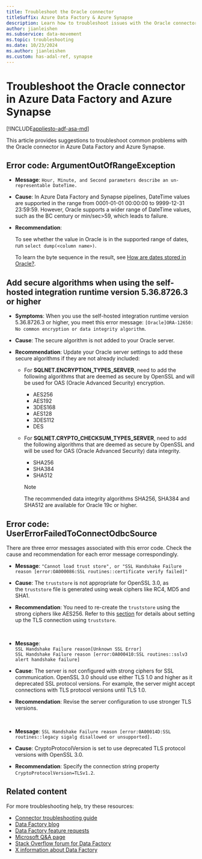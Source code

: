 ```yaml
---
title: Troubleshoot the Oracle connector
titleSuffix: Azure Data Factory & Azure Synapse
description: Learn how to troubleshoot issues with the Oracle connector in Azure Data Factory and Azure Synapse Analytics. 
author: jianleishen
ms.subservice: data-movement
ms.topic: troubleshooting
ms.date: 10/23/2024
ms.author: jianleishen
ms.custom: has-adal-ref, synapse
---
```


# Troubleshoot the Oracle connector in Azure Data Factory and Azure Synapse

[!INCLUDE[appliesto-adf-asa-md](includes/appliesto-adf-asa-md.md)]

This article provides suggestions to troubleshoot common problems with the Oracle connector in Azure Data Factory and Azure Synapse.

## Error code: ArgumentOutOfRangeException

- **Message**: `Hour, Minute, and Second parameters describe an un-representable DateTime.`

- **Cause**: In Azure Data Factory and Synapse pipelines, DateTime values are supported in the range from 0001-01-01 00:00:00 to 9999-12-31 23:59:59. However, Oracle supports a wider range of DateTime values, such as the BC century or min/sec>59, which leads to failure.

- **Recommendation**: 

    To see whether the value in Oracle is in the supported range of dates, run `select dump(<column name>)`. 

    To learn the byte sequence in the result, see [How are dates stored in Oracle?](https://stackoverflow.com/questions/13568193/how-are-dates-stored-in-oracle).


## Add secure algorithms when using the self-hosted integration runtime version 5.36.8726.3 or higher

- **Symptoms**: When you use the self-hosted integration runtime version 5.36.8726.3 or higher, you meet this error message: `[Oracle]ORA-12650: No common encryption or data integrity algorithm`.

- **Cause**: The secure algorithm is not added to your Oracle server. 

- **Recommendation**: Update your Oracle server settings to add these secure algorithms if they are not already included:

    - For **SQLNET.ENCRYPTION_TYPES_SERVER**, need to add the following algorithms that are deemed as secure by OpenSSL and will be used for OAS (Oracle Advanced Security) encryption.
        - AES256 
        - AES192 
        - 3DES168 
        - AES128 
        - 3DES112 
        - DES
        
    - For **SQLNET.CRYPTO_CHECKSUM_TYPES_SERVER**, need to add the following algorithms that are deemed as secure by OpenSSL and will be used for OAS (Oracle Advanced Security) data integrity.
        - SHA256 
        - SHA384 
        - SHA512
    
        >[!Note]  
        >The recommended data integrity algorithms SHA256, SHA384 and SHA512 are available for Oracle 19c or higher. 
    
## Error code: UserErrorFailedToConnectOdbcSource

There are three error messages associated with this error code. Check the cause and recommendation for each error message correspondingly.

- **Message**: `"Cannot load trust store", or "SSL Handshake Failure reason [error:OA000086:SSL routines::certificate verify failed]"` 

- **Cause**: The `truststore` is not appropriate for OpenSSL 3.0, as the `truststore` file is generated using weak ciphers like RC4, MD5 and SHA1.

- **Recommendation**: You need to re-create the `truststore` using the strong ciphers like AES256. Refer to this [section](connector-oracle.md#linked-service-properties) for details about setting up the TLS connection using `truststore`.

<br>

- **Message**: <br>
    `SSL Handshake Failure reason[Unknown SSL Error]`  
    `SSL Handshake Failure reason [error:OA000410:SSL routines::sslv3 alert handshake failure]`

- **Cause**: The server is not configured with strong ciphers for SSL communication. OpenSSL 3.0 should use either TLS 1.0 and higher as it deprecated SSL protocol versions. For example, the server might accept connections with TLS protocol versions until TLS 1.0.

- **Recommendation**: Revise the server configuration to use stronger TLS versions.

<br>

- **Message**: `SSL Handshake Failure reason [error:0A00014D:SSL routines::legacy sigalg disallowed or unsupported].` 

- **Cause**: CryptoProtocolVersion is set to use deprecated TLS protocol versions with OpenSSL 3.0.

- **Recommendation**: Specify the connection string property `CryptoProtocolVersion=TLSv1.2`.


## Related content

For more troubleshooting help, try these resources:

- [Connector troubleshooting guide](connector-troubleshoot-guide.md)
- [Data Factory blog](https://techcommunity.microsoft.com/t5/azure-data-factory-blog/bg-p/AzureDataFactoryBlog)
- [Data Factory feature requests](/answers/topics/azure-data-factory.html)
- [Microsoft Q&A page](/answers/topics/azure-data-factory.html)
- [Stack Overflow forum for Data Factory](https://stackoverflow.com/questions/tagged/azure-data-factory)
- [X information about Data Factory](https://x.com/hashtag/DataFactory)
